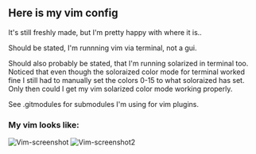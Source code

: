 ## Here is my vim config

It's still freshly made, but I'm pretty happy with where it is..

Should be stated, I'm runnning vim via terminal, not a gui.

Should also probably be stated, that I'm running solarized in terminal too. Noticed that even though the soloraized color mode for terminal worked fine I still had to manually set the colors 0-15 to what soloraized has set. Only then could I get my vim solarized color mode working properly.

See .gitmodules for submodules I'm using for vim plugins.

### My vim looks like:

![Vim-screenshot](http://mas.im/MXLB)
![Vim-screenshot2](http://mas.im/MW2y)
